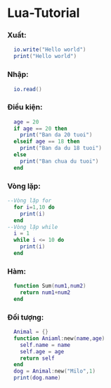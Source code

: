 # Lua-Tutorial
### Xuất:
```lua
  io.write("Hello world")
  print("Hello world")
```
### Nhập:
```lua
  io.read()
```
### Điều kiện:
```lua
  age = 20
  if age == 20 then
    print("Ban da 20 tuoi")
  elseif age == 18 then
    print("Ban da du 18 tuoi")
  else
    print("Ban chua du tuoi")
  end
```
### Vòng lặp:
```lua
--Vòng lặp for
  for i=1,10 do
    print(i)
  end
--Vòng lặp while
  i = 1
  while i <= 10 do
    print(i)
  end
```  
### Hàm:
```lua
  function Sum(num1,num2)
    return num1+num2
  end
```
### Đối tượng:
```lua
  Animal = {}
  function Aniaml:new(name,age)
    self.name = name
    self.age = age
    return self
  end
  dog = Animal:new("Milo",1)
  print(dog.name)
```
